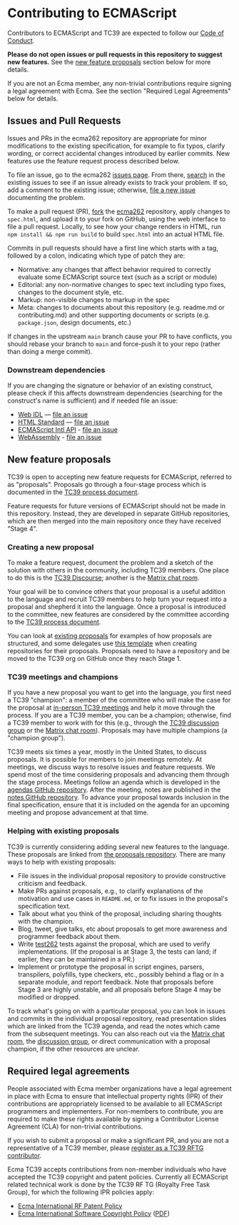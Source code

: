 # Contributing to ECMAScript

Contributors to ECMAScript and TC39 are expected to follow our [Code of Conduct](https://tc39.es/code-of-conduct/).

**Please do not open issues or pull requests in this repository to suggest new features.** See the [new feature proposals](#new-feature-proposals) section below for more details.

If you are not an Ecma member, any non-trivial contributions require signing a legal agreement with Ecma. See the section "Required Legal Agreements" below for details.

## Issues and Pull Requests

Issues and PRs in the ecma262 repository are appropriate for minor modifications to the existing specification, for example to fix typos, clarify wording, or correct accidental changes introduced by earlier commits. New features use the feature request process described below. 

To file an issue, go to the ecma262 [issues page](https://github.com/tc39/ecma262/issues). From there, [search](https://guides.github.com/features/issues/) in the existing issues to see if an issue already exists to track your problem. If so, add a comment to the existing issue; otherwise, [file a new issue](https://help.github.com/articles/creating-an-issue/) documenting the problem.

To make a pull request (PR), [fork](https://help.github.com/articles/fork-a-repo/) the [ecma262](https://github.com/tc39/ecma262) repository, apply changes to `spec.html`, and upload it to your fork on GitHub, using the web interface to file a pull request. Locally, to see how your change renders in HTML, run `npm install && npm run build` to build `spec.html` into an actual HTML file.

Commits in pull requests should have a first line which starts with a tag, followed by a colon, indicating which type of patch they are:
  * Normative: any changes that affect behavior required to correctly evaluate some ECMAScript source text (such as a script or module)
  * Editorial: any non-normative changes to spec text including typo fixes, changes to the document style, etc.
  * Markup: non-visible changes to markup in the spec
  * Meta: changes to documents about this repository (e.g. readme.md or contributing.md) and other supporting documents or scripts (e.g. `package.json`, design documents, etc.)

If changes in the upstream `main` branch cause your PR to have conflicts, you should rebase your branch to `main` and force-push it to your repo (rather than doing a merge commit).

### Downstream dependencies

If you are changing the signature or behavior of an existing construct, please check if this affects downstream dependencies (searching for the construct's name is sufficient) and if needed file an issue:

* [Web IDL](https://heycam.github.io/webidl/) — [file an issue](https://github.com/heycam/webidl/issues/new)
* [HTML Standard](https://html.spec.whatwg.org/) — [file an issue](https://github.com/whatwg/html/issues/new)
* [ECMAScript Intl API](https://tc39.es/ecma402/) - [file an issue](https://github.com/tc39/ecma402/issues/new)
* [WebAssembly](https://webassembly.github.io/spec/) - [file an issue](https://github.com/WebAssembly/spec/issues/new)

## New feature proposals

TC39 is open to accepting new feature requests for ECMAScript, referred to as "proposals". Proposals go through a four-stage process which is documented in the [TC39 process document](https://tc39.es/process-document/).

Feature requests for future versions of ECMAScript should not be made in this repository. Instead, they are developed in separate GitHub repositories, which are then merged into the main repository once they have received "Stage 4".

### Creating a new proposal

To make a feature request, document the problem and a sketch of the solution with others in the community, including TC39 members. One place to do this is the [TC39 Discourse](https://es.discourse.group/); another is the [Matrix chat room][].

Your goal will be to convince others that your proposal is a useful addition to the language and recruit TC39 members to help turn your request into a proposal and shepherd it into the language. Once a proposal is introduced to the committee, new features are considered by the committee according to the [TC39 process document](https://tc39.es/process-document/).

You can look at [existing proposals](https://github.com/tc39/proposals/) for examples of how proposals are structured, and some delegates use [this template](https://github.com/tc39/template-for-proposals) when creating repositories for their proposals. Proposals need to have a repository and be moved to the TC39 org on GitHub once they reach Stage 1.

### TC39 meetings and champions

If you have a new proposal you want to get into the language, you first need a TC39 "champion": a member of the committee who will make the case for the proposal at [in-person TC39 meetings](https://github.com/tc39/agendas#agendas) and help it move through the process. If you are a TC39 member, you can be a champion; otherwise, find a TC39 member to work with for this (e.g., through the [TC39 discussion group](https://es.discourse.group/) or the [Matrix chat room][]). Proposals may have multiple champions (a "champion group").

TC39 meets six times a year, mostly in the United States, to discuss proposals. It is possible for members to join meetings remotely. At meetings, we discuss ways to resolve issues and feature requests. We spend most of the time considering proposals and advancing them through the stage process. Meetings follow an agenda which is developed in the [agendas GitHub repository](https://github.com/tc39/agendas/). After the meeting, notes are published in the [notes GitHub repository](https://github.com/tc39/tc39-notes/). To advance your proposal towards inclusion in the final specification, ensure that it is included on the agenda for an upcoming meeting and propose advancement at that time.

### Helping with existing proposals

TC39 is currently considering adding several new features to the language. These proposals are linked from [the proposals repository](https://github.com/tc39/proposals). There are many ways to help with existing proposals:
  * File issues in the individual proposal repository to provide constructive criticism and feedback.
  * Make PRs against proposals, e.g., to clarify explanations of the motivation and use cases in `README.md`, or to fix issues in the proposal's specification text.
  * Talk about what you think of the proposal, including sharing thoughts with the champion.
  * Blog, tweet, give talks, etc about proposals to get more awareness and programmer feedback about them.
  * Write [test262](https://github.com/tc39/test262) tests against the proposal, which are used to verify implementations. (If the proposal is at Stage 3, the tests can land; if earlier, they can be maintained in a PR.)
  * Implement or prototype the proposal in script engines, parsers, transpilers, polyfills, type checkers, etc., possibly behind a flag or in a separate module, and report feedback. Note that proposals before Stage 3 are highly unstable, and all proposals before Stage 4 may be modified or dropped.

To track what's going on with a particular proposal, you can look in issues and commits in the individual proposal repository, read presentation slides which are linked from the TC39 agenda, and read the notes which came from the subsequent meetings. You can also reach out via the [Matrix chat room][], the [discussion group](https://es.discourse.group/), or direct communication with a proposal champion, if the other resources are unclear.

## Required legal agreements

People associated with Ecma member organizations have a legal agreement in place with Ecma to ensure that intellectual property rights (IPR) of their contributions are appropriately licensed to be available to all ECMAScript programmers and implementers. For non-members to contribute, you are required to make these rights available by signing a Contributor License Agreement (CLA) for non-trivial contributions.

If you wish to submit a proposal or make a significant PR, and you are not a representative of a TC39 member, please [register as a TC39 RFTG contributor](https://tc39.es/agreements/contributor/).

Ecma TC39 accepts contributions from non-member individuals who have accepted the TC39 copyright and patent policies. Currently all ECMAScript related technical work is done by the TC39 RF TG (Royalty Free Task Group), for which the following IPR policies apply:

  * [Ecma International RF Patent Policy](https://ecma-international.org/memento/Policies/Ecma_Royalty-Free_Patent_Policy_Extension_Option.htm)
  * [Ecma International Software Copyright Policy](https://ecma-international.org/memento/Policies/Ecma_Policy_on_Submission_Inclusion_and_Licensing_of_Software.htm) ([PDF](https://ecma-international.org/memento/Policies/Ecma_Policy_on_Submission_Inclusion_and_Licensing_of_Software.pdf))

[Matrix chat room]: https://github.com/tc39/how-we-work/blob/HEAD/matrix-guide.md
